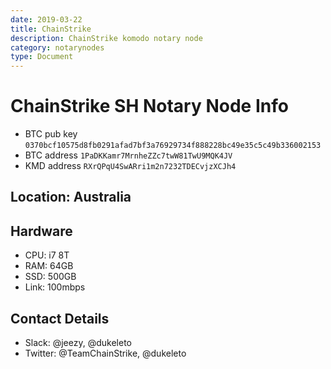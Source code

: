 ```yaml
---
date: 2019-03-22
title: ChainStrike
description: ChainStrike komodo notary node
category: notarynodes
type: Document
---
```

# ChainStrike SH Notary Node Info

* BTC pub key `0370bcf10575d8fb0291afad7bf3a76929734f888228bc49e35c5c49b336002153`
* BTC address `1PaDKKamr7MrnheZZc7twW81TwU9MQK4JV`
* KMD address `RXrQPqU4SwARri1m2n7232TDECvjzXCJh4`

## Location: Australia

## Hardware

* CPU: i7 8T
* RAM: 64GB
* SSD: 500GB
* Link: 100mbps

## Contact Details

* Slack: @jeezy, @dukeleto
* Twitter: @TeamChainStrike, @dukeleto
